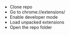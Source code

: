 * Clone repo
* Go to chrome://extensions/
* Enable developer mode
* Load unpacked extensions
* Open the repo folder